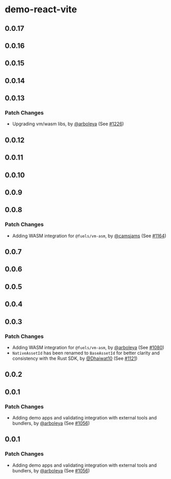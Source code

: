 # demo-react-vite

## 0.0.17

## 0.0.16

## 0.0.15

## 0.0.14

## 0.0.13

### Patch Changes

- Upgrading vm/wasm libs, by [@arboleya](https://github.com/arboleya) (See [#1226](https://github.com/FuelLabs/fuels-ts/pull/1226))

## 0.0.12

## 0.0.11

## 0.0.10

## 0.0.9

## 0.0.8

### Patch Changes

- Adding WASM integration for `@fuels/vm-asm`, by [@camsjams](https://github.com/camsjams) (See [#1164](https://github.com/FuelLabs/fuels-ts/pull/1164))

## 0.0.7

## 0.0.6

## 0.0.5

## 0.0.4

## 0.0.3

### Patch Changes

- Adding WASM integration for `@fuels/vm-asm`, by [@arboleya](https://github.com/arboleya) (See [#1080](https://github.com/FuelLabs/fuels-ts/pull/1080))
- `NativeAssetId` has been renamed to `BaseAssetId` for better clarity and consistency with the Rust SDK, by [@Dhaiwat10](https://github.com/Dhaiwat10) (See [#1121](https://github.com/FuelLabs/fuels-ts/pull/1121))

## 0.0.2

## 0.0.1

### Patch Changes

- Adding demo apps and validating integration with external tools and bundlers, by [@arboleya](https://github.com/arboleya) (See [#1056](https://github.com/FuelLabs/fuels-ts/pull/1056))

## 0.0.1

### Patch Changes

- Adding demo apps and validating integration with external tools and bundlers, by [@arboleya](https://github.com/arboleya) (See [#1056](https://github.com/FuelLabs/fuels-ts/pull/1056))
